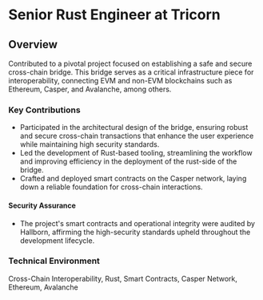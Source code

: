 # Senior Rust Engineer at Tricorn

## Overview

Contributed to a pivotal project focused on establishing a safe and secure cross-chain bridge. This bridge serves as a critical infrastructure piece for interoperability, connecting EVM and non-EVM blockchains such as Ethereum, Casper, and Avalanche, among others.

### Key Contributions

* Participated in the architectural design of the bridge, ensuring robust and secure cross-chain transactions that enhance the user experience while maintaining high security standards.
* Led the development of Rust-based tooling, streamlining the workflow and improving efficiency in the deployment of the rust-side of the bridge.
* Crafted and deployed smart contracts on the Casper network, laying down a reliable foundation for cross-chain interactions.

#### Security Assurance

* The project's smart contracts and operational integrity were audited by Hallborn, affirming the high-security standards upheld throughout the development lifecycle.

### Technical Environment

Cross-Chain Interoperability, Rust, Smart Contracts, Casper Network, Ethereum, Avalanche
